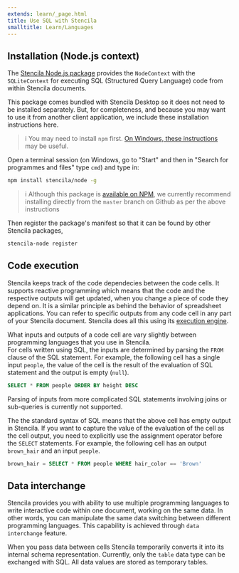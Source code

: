 ```yaml
---
extends: learn/_page.html
title: Use SQL with Stencila
smalltitle: Learn/Languages
---
```


## Installation (Node.js context)

The [Stencila Node.js package](https://github.com/stencila/node) provides the `NodeContext` with the `SQLiteContext` for executing SQL (Structured Query Language) code from within Stencila documents.

This package comes bundled with Stencila Desktop so it does not need to be installed separately. But, for completeness, and because you may want to use it from another client application, we include these installation instructions here.

> i You may need to install `npm` first. [On Windows, these instructions](http://blog.teamtreehouse.com/install-node-js-npm-windows) may be useful.

Open a terminal session (on Windows, go to "Start" and then in "Search for programmes and files" type `cmd`) and type in:

```bash
npm install stencila/node -g
```

> i Although this package is [available on NPM](https://www.npmjs.com/package/stencila-node), we currently recommend installing directly from the `master` branch on Github as per the above instructions

Then register the package's manifest so that it can be found by other Stencila packages,

```bash
stencila-node register
```

## Code execution

Stencila keeps track of the code dependecies between the code cells. It supports reactive programming which means that the code and the respective outputs
will get updated, when you change a piece of code they depend on. It is a similar principle as behind the behavior of spreadsheet applications.
You can refer to specific outputs from any code cell in any part of your Stencila document. Stencila does all this using its [execution engine]().

What inputs and outputs of a code cell are vary slightly between programming languages that you use in Stencila.  
For cells written using SQL, the inputs are determined by parsing the `FROM` clause of the SQL statement.
For example, the following cell has a single input `people`, the value of the cell is the result of
the evaluation of SQL statement and the output is empty (`null`).

```sql
SELECT * FROM people ORDER BY height DESC
```

Parsing of inputs from more complicated SQL statements involving joins or sub-queries is currently not supported.

The the standard syntax of SQL means that the above cell has empty output in Stencila. If you want to capture the value of the evaluation of the cell
as the cell output, you need to explicitly use the assignment operator before the `SELECT` statements.
For example, the following cell has an output `brown_hair` and an input `people`.

```sql
brown_hair = SELECT * FROM people WHERE hair_color == 'Brown'
```

## Data interchange

Stencila provides you with ability to use multiple programming languages to write interactive code within
one document, working on the same data. In other words, you can manipulate the same data switching between different programming
languages. This capability is achieved through `data interchange` feature.

When you pass data between cells Stencila temporarily converts it into its internal schema representation.
Currently, only the `table` data type can be exchanged with SQL. All data values are stored as temporary tables.
